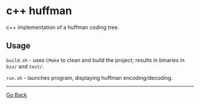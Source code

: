 # c++ huffman
c++ implementation of a huffman coding tree.

## Usage
`build.sh` - uses `CMake` to clean and build the project; results in binaries in `bin/` and `test/`.

`run.sh` - launches program, displaying huffman encoding/decoding.

 ---
[Go Back](..)
